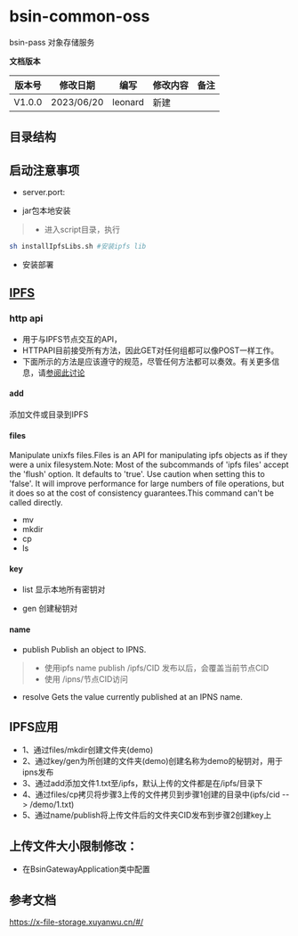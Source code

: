 # bsin-common-oss

bsin-pass 对象存储服务

  **文档版本**

| 版本号 | 修改日期       | 编写   | 修改内容                     | 备注 |
| ------ |------------| ------ | ---------------------------- | ---- |
| V1.0.0 | 2023/06/20 | leonard | 新建                         |      |



## 目录结构



## 启动注意事项  
- server.port: 


- jar包本地安装
>* 进入script目录，执行
~~~bash
sh installIpfsLibs.sh #安装ipfs lib
~~~

- 安装部署


## [IPFS](https://ipfs.docs.apiary.io/#reference/dht/put/cp)  
### http api
- 用于与IPFS节点交互的API，
- HTTPAPI目前接受所有方法，因此GET对任何组都可以像POST一样工作。
- 下面所示的方法是应该遵守的规范，尽管任何方法都可以奏效。有关更多信息，请[参阅此讨论](https://github.com/ipfs/go-ipfs/issues/2165)

#### add
添加文件或目录到IPFS

#### files
Manipulate unixfs files.Files is an API for manipulating ipfs objects as if they were a unix filesystem.Note: Most of the subcommands of 'ipfs files' accept the 'flush' option. It defaults to 'true'. Use caution when setting this to 'false'. It will improve performance for large numbers of file operations, but it does so at the cost of consistency guarantees.This command can't be called directly.
- mv
- mkdir
- cp
- ls



#### key
- list
显示本地所有密钥对

- gen
创建秘钥对


#### name
- publish
Publish an object to IPNS.
>* 使用ipfs name publish /ipfs/CID 发布以后，会覆盖当前节点CID
>* 使用 /ipns/节点CID访问

- resolve
Gets the value currently published at an IPNS name.


## IPFS应用
- 1、通过files/mkdir创建文件夹(demo)
- 2、通过key/gen为所创建的文件夹(demo)创建名称为demo的秘钥对，用于ipns发布
- 3、通过add添加文件1.txt至/ipfs，默认上传的文件都是在/ipfs/目录下
- 4、通过files/cp拷贝将步骤3上传的文件拷贝到步骤1创建的目录中(ipfs/cid --> /demo/1.txt)
- 5、通过name/publish将上传文件后的文件夹CID发布到步骤2创建key上

## 上传文件大小限制修改：
* 在BsinGatewayApplication类中配置

## 参考文档

https://x-file-storage.xuyanwu.cn/#/